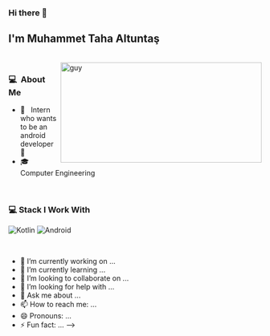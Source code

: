 ### Hi there 👋

## I'm Muhammet Taha Altuntaş

<br>

<img align="right" height="200" alt="guy" width="400" src="https://media.tenor.com/VbfPXaUPrWwAAAAd/tense-tense1983.gif" />

### 💻 &nbsp;About Me 
- 🤔 &nbsp; Intern who wants to be an android developer 🙂
- 🎓 &nbsp; Computer Engineering

  
<br>

### 💻 Stack I Work With
![Kotlin](https://img.shields.io/badge/kotlin-%237F52FF.svg?style=for-the-badge&logo=kotlin&logoColor=white)
![Android](https://img.shields.io/badge/Android-3DDC84?style=for-the-badge&logo=android&logoColor=white)

<br>


- 🔭 I’m currently working on ...
- 🌱 I’m currently learning ...
- 👯 I’m looking to collaborate on ...
- 🤔 I’m looking for help with ...
- 💬 Ask me about ...
- 📫 How to reach me: ...
- 😄 Pronouns: ...
- ⚡ Fun fact: ...
-->
